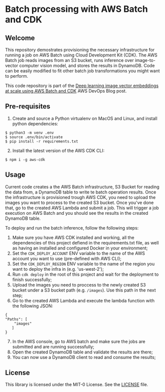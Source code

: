 # Batch processing with AWS Batch and CDK

## Welcome

This repository demostrates provisioning the necessary infrastructure for running a job on AWS Batch using Cloud Development Kit (CDK).
The AWS Batch job reads images from an S3 bucket, runs inference over image-to-vector computer vision model, and stores the results in DynamoDB.
Code can be easily modified to fit other batch job transformations you might want to perform. 

This code repository is part of the [Deep learning image vector embeddings at scale using AWS Batch and CDK](https://aws.amazon.com/blogs/devops/deep-learning-image-vector-embeddings-at-scale-using-aws-batch-and-cdk/) AWS DevOps Blog post.

## Pre-requisites

1. Create and source a Python virtualenv on MacOS and Linux, and install python dependencies:

```
$ python3 -m venv .env
$ source .env/bin/activate
$ pip install -r requirements.txt
```

2. Install the latest version of the AWS CDK CLI:

```shell
$ npm i -g aws-cdk
```

## Usage

Current code creates a the AWS Batch infrastructure, S3 Bucket for reading the data from, a DynamoDB table to write te batch
operation results. Once the infrastructure is provisioned trough AWS CDK, you need to upload the images you want to process
to the created S3 bucket. Once you've done that, go to the created AWS Lambda and submit a job. This will trigger a
job execution on AWS Batch and you should see the results in the created DynamoDB table.

To deploy and run the batch inference, follow the following steps:

1. Make sure you have AWS CDK installed and working, all the dependencies of this project defiend in the requirements.txt file, as well as having an installed and configured Docker in your environment;
2. Set the `CDK_DEPLOY_ACCOUNT` ENV variable to the name of the AWS account you want to use (pre-defined with AWS CLI);
3. Set the `CDK_DEPLOY_REGION` ENV variable to the name of the region you want to deploy the infra in (e.g. 'us-west-2');
4. Run `cdk deploy` in the root of this project and wait for the deployment to finish successfully;
5. Upload the images you need to proccess to the newly created S3 bucket under a S3 bucket path (e.g. `/images`). Use this path in the next step;
6. Go to the created AWS Lambda and execute the lambda function with the following JSON:
```
{
"Paths": [
    "images"
   ]
}
```
7. In the AWS console, go to AWS batch and make sure the jobs are submitted and are running successfully;
8. Open the created DynamoDB table and validate the results are there;
9. You can now use a DynamoDB client to read and consume the results;

## License

This library is licensed under the MIT-0 License. See the [LICENSE](LICENSE) file.

